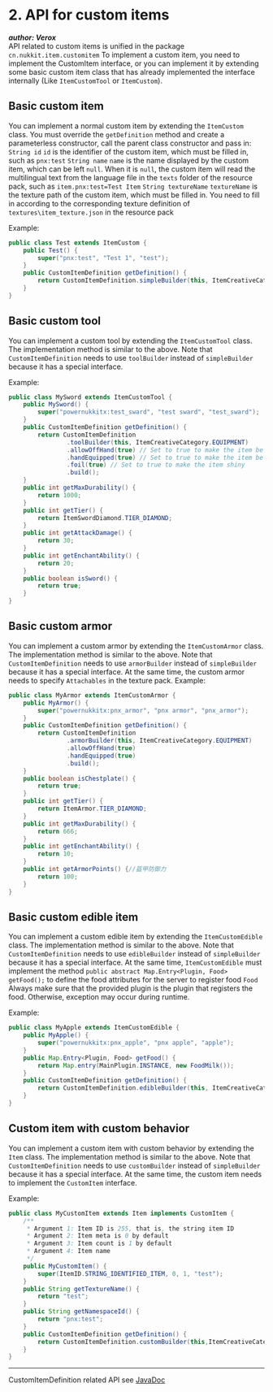 # 2. API for custom items

_**author: Verox**_  
API related to custom items is unified in the package `cn.nukkit.item.customitem`
To implement a custom item, you need to implement the CustomItem interface, or you can implement it by extending some basic custom item class that has already implemented the interface internally (Like `ItemCustomTool` or `ItemCustom`).

## Basic custom item
You can implement a normal custom item by extending the `ItemCustom` class. You must override the `getDefinition` method and create a parameterless constructor, call the parent class constructor and pass in:
`String id`
`id` is the identifier of the custom item, which must be filled in, such as `pnx:test`
`String name`
`name` is the name displayed by the custom item, which can be left `null`. When it is `null`, the custom item will read the multilingual text from the language file in the `texts` folder of the resource pack, such as `item.pnx:test=Test Item`
`String textureName`
`textureName` is the texture path of the custom item, which must be filled in. You need to fill in according to the corresponding texture definition of `textures\item_texture.json` in the resource pack

Example:
```java
public class Test extends ItemCustom {
    public Test() {
        super("pnx:test", "Test 1", "test");
    }
    public CustomItemDefinition getDefinition() {
        return CustomItemDefinition.simpleBuilder(this, ItemCreativeCategory.EQUIPMENT).build();
    }
}
```
## Basic custom tool
You can implement a custom tool by extending the `ItemCustomTool` class. The implementation method is similar to the above. Note that `CustomItemDefinition` needs to use `toolBuilder` instead of `simpleBuilder` because it has a special interface.

Example:
```java
public class MySword extends ItemCustomTool {
    public MySword() {
        super("powernukkitx:test_sward", "test sward", "test_sward");
    }
    public CustomItemDefinition getDefinition() {
        return CustomItemDefinition
                .toolBuilder(this, ItemCreativeCategory.EQUIPMENT)
                .allowOffHand(true) // Set to true to make the item be able to be held in the off hand
                .handEquipped(true) // Set to true to make the item be able to be held in the hand
                .foil(true) // Set to true to make the item shiny
                .build();
    }
    public int getMaxDurability() {
        return 1000;
    }
    public int getTier() {
        return ItemSwordDiamond.TIER_DIAMOND;
    }
    public int getAttackDamage() {
        return 30;
    }
    public int getEnchantAbility() {
        return 20;
    }
    public boolean isSword() {
        return true;
    }
}
```
## Basic custom armor
You can implement a custom armor by extending the `ItemCustomArmor` class. The implementation method is similar to the above. Note that `CustomItemDefinition` needs to use `armorBuilder` instead of `simpleBuilder` because it has a special interface.
At the same time, the custom armor needs to specify `Attachables` in the texture pack.
Example:
```java
public class MyArmor extends ItemCustomArmor {
    public MyArmor() {
        super("powernukkitx:pnx_armor", "pnx armor", "pnx_armor");
    }
    public CustomItemDefinition getDefinition() {
        return CustomItemDefinition
                .armorBuilder(this, ItemCreativeCategory.EQUIPMENT)
                .allowOffHand(true)
                .handEquipped(true)
                .build();
    }
    public boolean isChestplate() {
        return true;
    }
    public int getTier() {
        return ItemArmor.TIER_DIAMOND;
    }
    public int getMaxDurability() {
        return 666;
    }
    public int getEnchantAbility() {
        return 10;
    }
    public int getArmorPoints() {//盔甲防御力
        return 100;
    }
}
```
## Basic custom edible item
You can implement a custom edible item by extending the `ItemCustomEdible` class. The implementation method is similar to the above. Note that `CustomItemDefinition` needs to use `edibleBuilder` instead of `simpleBuilder` because it has a special interface.
At the same time, `ItemCustomEdible` must implement the method `public abstract Map.Entry<Plugin, Food> getFood();` to define the food attributes for the server to register food `Food`
Always make sure that the provided plugin is the plugin that registers the food. Otherwise, exception may occur during runtime.

Example:
```java
public class MyApple extends ItemCustomEdible {
    public MyApple() {
        super("powernukkitx:pnx_apple", "pnx apple", "apple");
    }
    public Map.Entry<Plugin, Food> getFood() {
        return Map.entry(MainPlugin.INSTANCE, new FoodMilk());
    }
    public CustomItemDefinition getDefinition() {
        return CustomItemDefinition.edibleBuilder(this, ItemCreativeCategory.ITEMS).build();
    }
}
```
## Custom item with custom behavior
You can implement a custom item with custom behavior by extending the `Item` class. The implementation method is similar to the above. Note that `CustomItemDefinition` needs to use `customBuilder` instead of `simpleBuilder` because it has a special interface.
At the same time, the custom item needs to implement the `CustomItem` interface.

Example:
```java
public class MyCustomItem extends Item implements CustomItem {
    /**
     * Argument 1: Item ID is 255, that is, the string item ID
     * Argument 2: Item meta is 0 by default
     * Argument 3: Item count is 1 by default
     * Argument 4: Item name
     */
    public MyCustomItem() {
        super(ItemID.STRING_IDENTIFIED_ITEM, 0, 1, "test");
    }
    public String getTextureName() {
        return "test";
    }
    public String getNamespaceId() {
        return "pnx:test";
    }
    public CustomItemDefinition getDefinition() {
        return CustomItemDefinition.customBuilder(this,ItemCreativeCategory.EQUIPMENT).build();
    }
}
```

---------

CustomItemDefinition related API see [JavaDoc](https://javadoc.io/doc/cn.powernukkitx/powernukkitx/latest/cn/nukkit/item/customitem/CustomItemDefinition.html)